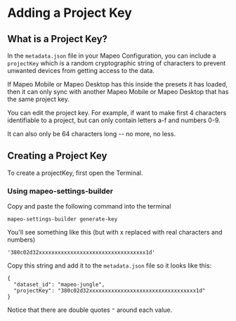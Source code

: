 # Adding a Project Key

## What is a Project Key?

In the `metadata.json` file in your Mapeo Configuration, you can include a `projectKey` which is a random cryptographic string of characters to prevent unwanted devices from getting access to the data.

If Mapeo Mobile or Mapeo Desktop has this inside the presets it has loaded, then it can only sync with another Mapeo Mobile or Mapeo Desktop that has the same project key.

You can edit the project key. For example, if want to make first 4 characters identifiable to a project, but can only contain letters a-f and numbers 0-9.

It can also only be 64 characters long -- no more, no less. 

## Creating a Project Key

To create a projectKey, first open the Terminal.

### Using mapeo-settings-builder

Copy and paste the following command into the terminal

```text
mapeo-settings-builder generate-key
```

You'll see something like this \(but with x replaced with real characters and numbers\)

```text
'380c02d32xxxxxxxxxxxxxxxxxxxxxxxxxxxxxxxxxx1d'
```

Copy this string and add it to the `metadata.json` file so it looks like this:

```text
{
  "dataset_id": "mapeo-jungle",
  "projectKey": "380c02d32xxxxxxxxxxxxxxxxxxxxxxxxxxxxxxxxxx1d"
}
```

Notice that there are double quotes `"` around each value.

